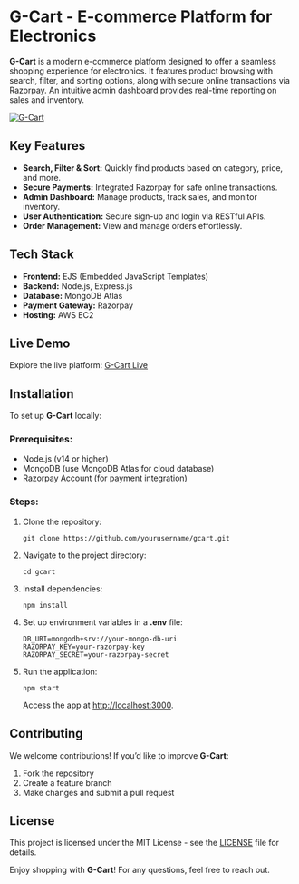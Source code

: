 <!DOCTYPE html>
<html lang="en">
<head>
    <meta charset="UTF-8">
    <meta name="viewport" content="width=device-width, initial-scale=1.0">
</head>
<body>

<h1>G-Cart - E-commerce Platform for Electronics</h1>

<p><strong>G-Cart</strong> is a modern e-commerce platform designed to offer a seamless shopping experience for electronics. It features product browsing with search, filter, and sorting options, along with secure online transactions via Razorpay. An intuitive admin dashboard provides real-time reporting on sales and inventory.</p>

<a href="https://gcart.onrender.com/mainhomepage">
    <img src="https://gcart.onrender.com/mainhomepage" alt="G-Cart">
</a>

<h2>Key Features</h2>
<ul>
    <li><strong>Search, Filter & Sort:</strong> Quickly find products based on category, price, and more.</li>
    <li><strong>Secure Payments:</strong> Integrated Razorpay for safe online transactions.</li>
    <li><strong>Admin Dashboard:</strong> Manage products, track sales, and monitor inventory.</li>
    <li><strong>User Authentication:</strong> Secure sign-up and login via RESTful APIs.</li>
    <li><strong>Order Management:</strong> View and manage orders effortlessly.</li>
</ul>

<h2>Tech Stack</h2>
<ul>
    <li><strong>Frontend:</strong> EJS (Embedded JavaScript Templates)</li>
    <li><strong>Backend:</strong> Node.js, Express.js</li>
    <li><strong>Database:</strong> MongoDB Atlas</li>
    <li><strong>Payment Gateway:</strong> Razorpay</li>
    <li><strong>Hosting:</strong> AWS EC2</li>
</ul>

<h2>Live Demo</h2>
<p>Explore the live platform: <a href="https://gcart.onrender.com/mainhomepage" target="_blank">G-Cart Live</a></p>

<h2>Installation</h2>
<p>To set up <strong>G-Cart</strong> locally:</p>

<h3>Prerequisites:</h3>
<ul>
    <li>Node.js (v14 or higher)</li>
    <li>MongoDB (use MongoDB Atlas for cloud database)</li>
    <li>Razorpay Account (for payment integration)</li>
</ul>

<h3>Steps:</h3>
<ol>
    <li>Clone the repository:
        <pre><code>git clone https://github.com/yourusername/gcart.git</code></pre>
    </li>
    <li>Navigate to the project directory:
        <pre><code>cd gcart</code></pre>
    </li>
    <li>Install dependencies:
        <pre><code>npm install</code></pre>
    </li>
    <li>Set up environment variables in a <strong>.env</strong> file:
        <pre><code>DB_URI=mongodb+srv://your-mongo-db-uri
RAZORPAY_KEY=your-razorpay-key
RAZORPAY_SECRET=your-razorpay-secret</code></pre>
    </li>
    <li>Run the application:
        <pre><code>npm start</code></pre>
        Access the app at <a href="http://localhost:3000" target="_blank">http://localhost:3000</a>.
    </li>
</ol>

<h2>Contributing</h2>
<p>We welcome contributions! If you’d like to improve <strong>G-Cart</strong>:</p>
<ol>
    <li>Fork the repository</li>
    <li>Create a feature branch</li>
    <li>Make changes and submit a pull request</li>
</ol>

<h2>License</h2>
<p>This project is licensed under the MIT License - see the <a href="LICENSE" target="_blank">LICENSE</a> file for details.</p>

<p>Enjoy shopping with <strong>G-Cart</strong>! For any questions, feel free to reach out.</p>

</body>
</html>
